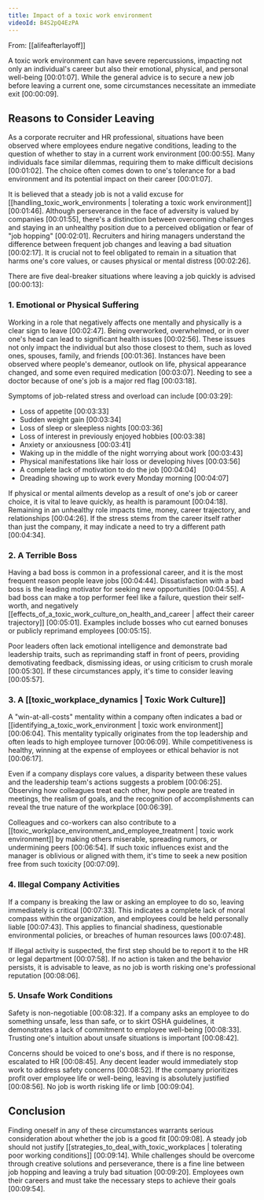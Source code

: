 ```yaml
---
title: Impact of a toxic work environment
videoId: B4S2pQ4EzPA
---
```


From: [[alifeafterlayoff]] <br/> 

A toxic work environment can have severe repercussions, impacting not only an individual's career but also their emotional, physical, and personal well-being <a class="yt-timestamp" data-t="00:01:07">[00:01:07]</a>. While the general advice is to secure a new job before leaving a current one, some circumstances necessitate an immediate exit <a class="yt-timestamp" data-t="00:00:09">[00:00:09]</a>.

## Reasons to Consider Leaving
As a corporate recruiter and HR professional, situations have been observed where employees endure negative conditions, leading to the question of whether to stay in a current work environment <a class="yt-timestamp" data-t="00:00:55">[00:00:55]</a>. Many individuals face similar dilemmas, requiring them to make difficult decisions <a class="yt-timestamp" data-t="00:01:02">[00:01:02]</a>. The choice often comes down to one's tolerance for a bad environment and its potential impact on their career <a class="yt-timestamp" data-t="00:01:07">[00:01:07]</a>.

It is believed that a steady job is not a valid excuse for [[handling_toxic_work_environments | tolerating a toxic work environment]] <a class="yt-timestamp" data-t="00:01:46">[00:01:46]</a>. Although perseverance in the face of adversity is valued by companies <a class="yt-timestamp" data-t="00:01:55">[00:01:55]</a>, there's a distinction between overcoming challenges and staying in an unhealthy position due to a perceived obligation or fear of "job hopping" <a class="yt-timestamp" data-t="00:02:01">[00:02:01]</a>. Recruiters and hiring managers understand the difference between frequent job changes and leaving a bad situation <a class="yt-timestamp" data-t="00:02:17">[00:02:17]</a>. It is crucial not to feel obligated to remain in a situation that harms one's core values, or causes physical or mental distress <a class="yt-timestamp" data-t="00:02:26">[00:02:26]</a>.

There are five deal-breaker situations where leaving a job quickly is advised <a class="yt-timestamp" data-t="00:00:13">[00:00:13]</a>:

### 1. Emotional or Physical Suffering
Working in a role that negatively affects one mentally and physically is a clear sign to leave <a class="yt-timestamp" data-t="00:02:47">[00:02:47]</a>. Being overworked, overwhelmed, or in over one's head can lead to significant health issues <a class="yt-timestamp" data-t="00:02:56">[00:02:56]</a>. These issues not only impact the individual but also those closest to them, such as loved ones, spouses, family, and friends <a class="yt-timestamp" data-t="00:01:36">[00:01:36]</a>. Instances have been observed where people's demeanor, outlook on life, physical appearance changed, and some even required medication <a class="yt-timestamp" data-t="00:03:07">[00:03:07]</a>. Needing to see a doctor because of one's job is a major red flag <a class="yt-timestamp" data-t="00:03:18">[00:03:18]</a>.

Symptoms of job-related stress and overload can include <a class="yt-timestamp" data-t="00:03:29">[00:03:29]</a>:
*   Loss of appetite <a class="yt-timestamp" data-t="00:03:33">[00:03:33]</a>
*   Sudden weight gain <a class="yt-timestamp" data-t="00:03:34">[00:03:34]</a>
*   Loss of sleep or sleepless nights <a class="yt-timestamp" data-t="00:03:36">[00:03:36]</a>
*   Loss of interest in previously enjoyed hobbies <a class="yt-timestamp" data-t="00:03:38">[00:03:38]</a>
*   Anxiety or anxiousness <a class="yt-timestamp" data-t="00:03:41">[00:03:41]</a>
*   Waking up in the middle of the night worrying about work <a class="yt-timestamp" data-t="00:03:43">[00:03:43]</a>
*   Physical manifestations like hair loss or developing hives <a class="yt-timestamp" data-t="00:03:56">[00:03:56]</a>
*   A complete lack of motivation to do the job <a class="yt-timestamp" data-t="00:04:04">[00:04:04]</a>
*   Dreading showing up to work every Monday morning <a class="yt-timestamp" data-t="00:04:07">[00:04:07]</a>

If physical or mental ailments develop as a result of one's job or career choice, it is vital to leave quickly, as health is paramount <a class="yt-timestamp" data-t="00:04:18">[00:04:18]</a>. Remaining in an unhealthy role impacts time, money, career trajectory, and relationships <a class="yt-timestamp" data-t="00:04:26">[00:04:26]</a>. If the stress stems from the career itself rather than just the company, it may indicate a need to try a different path <a class="yt-timestamp" data-t="00:04:34">[00:04:34]</a>.

### 2. A Terrible Boss
Having a bad boss is common in a professional career, and it is the most frequent reason people leave jobs <a class="yt-timestamp" data-t="00:04:44">[00:04:44]</a>. Dissatisfaction with a bad boss is the leading motivator for seeking new opportunities <a class="yt-timestamp" data-t="00:04:55">[00:04:55]</a>. A bad boss can make a top performer feel like a failure, question their self-worth, and negatively [[effects_of_a_toxic_work_culture_on_health_and_career | affect their career trajectory]] <a class="yt-timestamp" data-t="00:05:01">[00:05:01]</a>. Examples include bosses who cut earned bonuses or publicly reprimand employees <a class="yt-timestamp" data-t="00:05:15">[00:05:15]</a>.

Poor leaders often lack emotional intelligence and demonstrate bad leadership traits, such as reprimanding staff in front of peers, providing demotivating feedback, dismissing ideas, or using criticism to crush morale <a class="yt-timestamp" data-t="00:05:30">[00:05:30]</a>. If these circumstances apply, it's time to consider leaving <a class="yt-timestamp" data-t="00:05:57">[00:05:57]</a>.

### 3. A [[toxic_workplace_dynamics | Toxic Work Culture]]
A "win-at-all-costs" mentality within a company often indicates a bad or [[identifying_a_toxic_work_environment | toxic work environment]] <a class="yt-timestamp" data-t="00:06:04">[00:06:04]</a>. This mentality typically originates from the top leadership and often leads to high employee turnover <a class="yt-timestamp" data-t="00:06:09">[00:06:09]</a>. While competitiveness is healthy, winning at the expense of employees or ethical behavior is not <a class="yt-timestamp" data-t="00:06:17">[00:06:17]</a>.

Even if a company displays core values, a disparity between these values and the leadership team's actions suggests a problem <a class="yt-timestamp" data-t="00:06:25">[00:06:25]</a>. Observing how colleagues treat each other, how people are treated in meetings, the realism of goals, and the recognition of accomplishments can reveal the true nature of the workplace <a class="yt-timestamp" data-t="00:06:39">[00:06:39]</a>.

Colleagues and co-workers can also contribute to a [[toxic_workplace_environment_and_employee_treatment | toxic work environment]] by making others miserable, spreading rumors, or undermining peers <a class="yt-timestamp" data-t="00:06:54">[00:06:54]</a>. If such toxic influences exist and the manager is oblivious or aligned with them, it's time to seek a new position free from such toxicity <a class="yt-timestamp" data-t="00:07:09">[00:07:09]</a>.

### 4. Illegal Company Activities
If a company is breaking the law or asking an employee to do so, leaving immediately is critical <a class="yt-timestamp" data-t="00:07:33">[00:07:33]</a>. This indicates a complete lack of moral compass within the organization, and employees could be held personally liable <a class="yt-timestamp" data-t="00:07:43">[00:07:43]</a>. This applies to financial shadiness, questionable environmental policies, or breaches of human resources laws <a class="yt-timestamp" data-t="00:07:48">[00:07:48]</a>.

If illegal activity is suspected, the first step should be to report it to the HR or legal department <a class="yt-timestamp" data-t="00:07:58">[00:07:58]</a>. If no action is taken and the behavior persists, it is advisable to leave, as no job is worth risking one's professional reputation <a class="yt-timestamp" data-t="00:08:06">[00:08:06]</a>.

### 5. Unsafe Work Conditions
Safety is non-negotiable <a class="yt-timestamp" data-t="00:08:32">[00:08:32]</a>. If a company asks an employee to do something unsafe, less than safe, or to skirt OSHA guidelines, it demonstrates a lack of commitment to employee well-being <a class="yt-timestamp" data-t="00:08:33">[00:08:33]</a>. Trusting one's intuition about unsafe situations is important <a class="yt-timestamp" data-t="00:08:42">[00:08:42]</a>.

Concerns should be voiced to one's boss, and if there is no response, escalated to HR <a class="yt-timestamp" data-t="00:08:45">[00:08:45]</a>. Any decent leader would immediately stop work to address safety concerns <a class="yt-timestamp" data-t="00:08:52">[00:08:52]</a>. If the company prioritizes profit over employee life or well-being, leaving is absolutely justified <a class="yt-timestamp" data-t="00:08:56">[00:08:56]</a>. No job is worth risking life or limb <a class="yt-timestamp" data-t="00:09:04">[00:09:04]</a>.

## Conclusion
Finding oneself in any of these circumstances warrants serious consideration about whether the job is a good fit <a class="yt-timestamp" data-t="00:09:08">[00:09:08]</a>. A steady job should not justify [[strategies_to_deal_with_toxic_workplaces | tolerating poor working conditions]] <a class="yt-timestamp" data-t="00:09:14">[00:09:14]</a>. While challenges should be overcome through creative solutions and perseverance, there is a fine line between job hopping and leaving a truly bad situation <a class="yt-timestamp" data-t="00:09:20">[00:09:20]</a>. Employees own their careers and must take the necessary steps to achieve their goals <a class="yt-timestamp" data-t="00:09:54">[00:09:54]</a>.